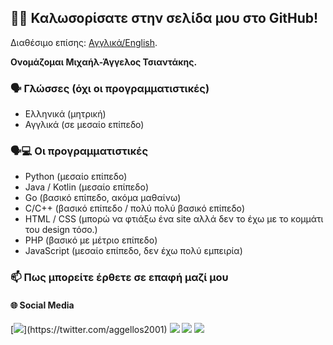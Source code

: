 ## 👋🏻 Καλωσορίσατε στην σελίδα μου στο GitHub!

Διαθέσιμο επίσης: [Αγγλικά/English](README.md).

**Ονομάζομαι Μιχαήλ-Άγγελος Τσιαντάκης.**

### 🗣️ Γλώσσες (όχι οι προγραμματιστικές)

* Ελληνικά (μητρική)
* Αγγλικά (σε μεσαίο επίπεδο)

### 🗣️💻 Οι προγραμματιστικές

* Python (μεσαίο επίπεδο)
* Java / Kotlin (μεσαίο επίπεδο)
* Go (βασικό επίπεδο, ακόμα μαθαίνω)
* C/C++ (βασικό επίπεδο / πολύ πολύ βασικό επίπεδο)
* HTML / CSS (μπορώ να φτιάξω ένα site αλλά δεν το έχω με το κομμάτι του design τόσο.)
* PHP (βασικό με μέτριο επίπεδο)
* JavaScript (μεσαίο επίπεδο, δεν έχω πολύ εμπειρία)

### 📫 Πως μπορείτε έρθετε σε επαφή μαζί μου

#### 🌐 Social Media

[![](https://img.shields.io/badge/X(formerly&nbsp;Twitter)-%2312100E.svg?&style=for-the-badge&logo=x)](https://twitter.com/aggellos2001)
[![](https://img.shields.io/badge/linkedin-%230077B5.svg?&style=for-the-badge&logo=linkedin&logoColor=white)](https://www.linkedin.com/in/mtsiantakis/)
[![](https://img.shields.io/badge/medium-%2312100E.svg?&style=for-the-badge&logo=medium&logoColor=white)](https://medium.com/@aggellos2001)
[![](https://img.shields.io/badge/GitHub-%2312100E.svg?&style=for-the-badge&logo=Github&logoColor=white)](https://github.com/aggellos2001/)
